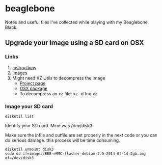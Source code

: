 # beaglebone
Notes and useful files I've collected while playing with my Beaglebone Black.

## Upgrade your image using a SD card on OSX

### Links

1. [Instructions](http://beagleboard.org/getting-started)
2. [Images](http://beagleboard.org/latest-images)
3. Might need XZ Utils to decompress the image
	* [Project page](http://tukaani.org/xz/)
	* [OSX package](http://sourceforge.net/projects/macpkg/files/XZ/5.0.7/XZ.pkg/download)
	* To decompress an xz file: xz -d foo.xz

###  Image your SD card

	diskutil list

Identify your SD card. Mine was /dev/disk3.

Make sure the infile and outfile are set properly in the next code or you can do serious damage. this process will be time consuming.

	diskutil unmount disk3
	sudo dd if=images/BBB-eMMC-flasher-debian-7.5-2014-05-14-2gb.img of=/dev/disk3


